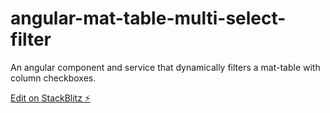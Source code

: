 # angular-mat-table-multi-select-filter

An angular component and service that dynamically filters a mat-table with column checkboxes.

[Edit on StackBlitz ⚡️](https://stackblitz.com/edit/angular-ivy-saabgg)
